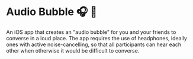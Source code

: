 # Audio Bubble 🎧 🫧


An iOS app that creates an "audio bubble" for you and your friends to converse in a loud place. The app requires the use of headphones, ideally ones with active noise-cancelling, so that all participants can hear each other when otherwise it would be difficult to converse.

